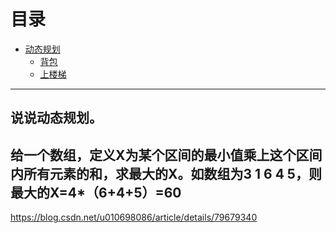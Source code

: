 # 目录

- [动态规划](#动态规划)
  - [背包](#背包)
  - [上楼梯](#上楼梯)

---

## 说说动态规划。

## 给一个数组，定义X为某个区间的最小值乘上这个区间内所有元素的和，求最大的X。如数组为3 1 6 4 5，则最大的X=4*（6+4+5）=60

https://blog.csdn.net/u010698086/article/details/79679340

